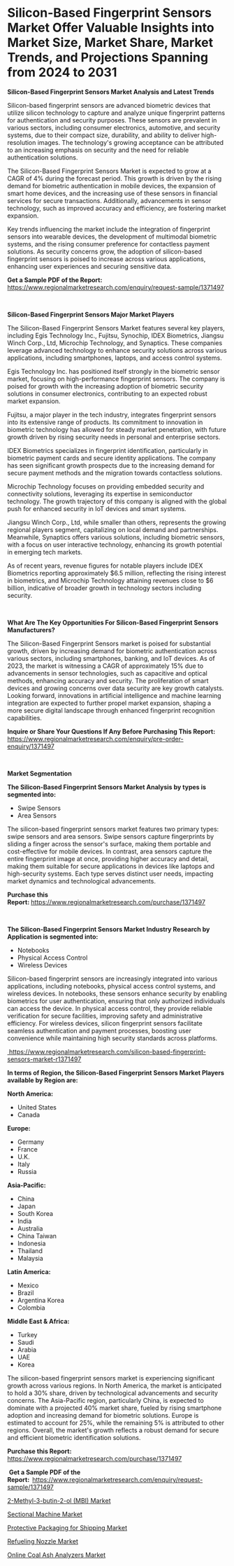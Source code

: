 <p><h1>Silicon-Based Fingerprint Sensors Market Offer Valuable Insights into Market Size, Market Share, Market Trends, and Projections Spanning from 2024 to 2031</h1></p><p><strong>Silicon-Based Fingerprint Sensors Market Analysis and Latest Trends</strong></p>
<p><p>Silicon-based fingerprint sensors are advanced biometric devices that utilize silicon technology to capture and analyze unique fingerprint patterns for authentication and security purposes. These sensors are prevalent in various sectors, including consumer electronics, automotive, and security systems, due to their compact size, durability, and ability to deliver high-resolution images. The technology's growing acceptance can be attributed to an increasing emphasis on security and the need for reliable authentication solutions.</p><p>The Silicon-Based Fingerprint Sensors Market is expected to grow at a CAGR of 4% during the forecast period. This growth is driven by the rising demand for biometric authentication in mobile devices, the expansion of smart home devices, and the increasing use of these sensors in financial services for secure transactions. Additionally, advancements in sensor technology, such as improved accuracy and efficiency, are fostering market expansion.</p><p>Key trends influencing the market include the integration of fingerprint sensors into wearable devices, the development of multimodal biometric systems, and the rising consumer preference for contactless payment solutions. As security concerns grow, the adoption of silicon-based fingerprint sensors is poised to increase across various applications, enhancing user experiences and securing sensitive data.</p></p>
<p><strong>Get a Sample PDF of the Report:&nbsp;</strong> <a href="https://www.regionalmarketresearch.com/enquiry/request-sample/1371497">https://www.regionalmarketresearch.com/enquiry/request-sample/1371497</a></p>
<p>&nbsp;</p>
<p><strong>Silicon-Based Fingerprint Sensors Major Market Players</strong></p>
<p><p>The Silicon-Based Fingerprint Sensors Market features several key players, including Egis Technology Inc., Fujitsu, Synochip, IDEX Biometrics, Jiangsu Winch Corp., Ltd, Microchip Technology, and Synaptics. These companies leverage advanced technology to enhance security solutions across various applications, including smartphones, laptops, and access control systems.</p><p>Egis Technology Inc. has positioned itself strongly in the biometric sensor market, focusing on high-performance fingerprint sensors. The company is poised for growth with the increasing adoption of biometric security solutions in consumer electronics, contributing to an expected robust market expansion.</p><p>Fujitsu, a major player in the tech industry, integrates fingerprint sensors into its extensive range of products. Its commitment to innovation in biometric technology has allowed for steady market penetration, with future growth driven by rising security needs in personal and enterprise sectors.</p><p>IDEX Biometrics specializes in fingerprint identification, particularly in biometric payment cards and secure identity applications. The company has seen significant growth prospects due to the increasing demand for secure payment methods and the migration towards contactless solutions.</p><p>Microchip Technology focuses on providing embedded security and connectivity solutions, leveraging its expertise in semiconductor technology. The growth trajectory of this company is aligned with the global push for enhanced security in IoT devices and smart systems.</p><p>Jiangsu Winch Corp., Ltd, while smaller than others, represents the growing regional players segment, capitalizing on local demand and partnerships. Meanwhile, Synaptics offers various solutions, including biometric sensors, with a focus on user interactive technology, enhancing its growth potential in emerging tech markets.</p><p>As of recent years, revenue figures for notable players include IDEX Biometrics reporting approximately $6.5 million, reflecting the rising interest in biometrics, and Microchip Technology attaining revenues close to $6 billion, indicative of broader growth in technology sectors including security.</p></p>
<p>&nbsp;</p>
<p><strong>What Are The Key Opportunities For Silicon-Based Fingerprint Sensors Manufacturers?</strong></p>
<p><p>The Silicon-Based Fingerprint Sensors market is poised for substantial growth, driven by increasing demand for biometric authentication across various sectors, including smartphones, banking, and IoT devices. As of 2023, the market is witnessing a CAGR of approximately 15% due to advancements in sensor technologies, such as capacitive and optical methods, enhancing accuracy and security. The proliferation of smart devices and growing concerns over data security are key growth catalysts. Looking forward, innovations in artificial intelligence and machine learning integration are expected to further propel market expansion, shaping a more secure digital landscape through enhanced fingerprint recognition capabilities.</p></p>
<p><strong>Inquire or Share Your Questions If Any Before Purchasing This Report:</strong> <a href="https://www.regionalmarketresearch.com/enquiry/pre-order-enquiry/1371497">https://www.regionalmarketresearch.com/enquiry/pre-order-enquiry/1371497</a></p>
<p>&nbsp;</p>
<p><strong>Market Segmentation</strong></p>
<p><strong>The Silicon-Based Fingerprint Sensors Market Analysis by types is segmented into:</strong></p>
<p><ul><li>Swipe Sensors</li><li>Area Sensors</li></ul></p>
<p><p>The silicon-based fingerprint sensors market features two primary types: swipe sensors and area sensors. Swipe sensors capture fingerprints by sliding a finger across the sensor's surface, making them portable and cost-effective for mobile devices. In contrast, area sensors capture the entire fingerprint image at once, providing higher accuracy and detail, making them suitable for secure applications in devices like laptops and high-security systems. Each type serves distinct user needs, impacting market dynamics and technological advancements.</p></p>
<p><strong>Purchase this Report:&nbsp;</strong><a href="https://www.regionalmarketresearch.com/purchase/1371497">https://www.regionalmarketresearch.com/purchase/1371497</a></p>
<p>&nbsp;</p>
<p><strong>The Silicon-Based Fingerprint Sensors Market Industry Research by Application is segmented into:</strong></p>
<p><ul><li>Notebooks</li><li>Physical Access Control</li><li>Wireless Devices</li></ul></p>
<p><p>Silicon-based fingerprint sensors are increasingly integrated into various applications, including notebooks, physical access control systems, and wireless devices. In notebooks, these sensors enhance security by enabling biometrics for user authentication, ensuring that only authorized individuals can access the device. In physical access control, they provide reliable verification for secure facilities, improving safety and administrative efficiency. For wireless devices, silicon fingerprint sensors facilitate seamless authentication and payment processes, boosting user convenience while maintaining high security standards across platforms.</p></p>
<p><a href="https://www.regionalmarketresearch.com/silicon-based-fingerprint-sensors-market-r1371497">&nbsp;https://www.regionalmarketresearch.com/silicon-based-fingerprint-sensors-market-r1371497</a></p>
<p><strong>In terms of Region, the Silicon-Based Fingerprint Sensors Market Players available by Region are:</strong></p>
<p>
    <p> <strong> North America: </strong>
        <ul>
            <li>United States</li>
            <li>Canada</li>
        </ul>
        </p> 
    <p> <strong> Europe: </strong>
        <ul>
            <li>Germany</li>
            <li>France</li>
            <li>U.K.</li>
            <li>Italy</li>
            <li>Russia</li>
        </ul>
        </p> 
    <p> <strong> Asia-Pacific: </strong>
        <ul>
            <li>China</li>
            <li>Japan</li>
            <li>South Korea</li>
            <li>India</li>
            <li>Australia</li>
            <li>China Taiwan</li>
            <li>Indonesia</li>
            <li>Thailand</li>
            <li>Malaysia</li>
        </ul>
        </p> 
    <p> <strong> Latin America: </strong>
        <ul>
            <li>Mexico</li>
            <li>Brazil</li>
            <li>Argentina Korea</li>
            <li>Colombia</li>
        </ul>
        </p> 
    <p> <strong> Middle East & Africa: </strong>
        <ul>
            <li>Turkey</li>
            <li>Saudi</li>
            <li>Arabia</li>
            <li>UAE</li>
            <li>Korea</li>
        </ul>
    </p>
    </p>
<p><p>The silicon-based fingerprint sensors market is experiencing significant growth across various regions. In North America, the market is anticipated to hold a 30% share, driven by technological advancements and security concerns. The Asia-Pacific region, particularly China, is expected to dominate with a projected 40% market share, fueled by rising smartphone adoption and increasing demand for biometric solutions. Europe is estimated to account for 25%, while the remaining 5% is attributed to other regions. Overall, the market's growth reflects a robust demand for secure and efficient biometric identification solutions.</p></p>
<p><strong>Purchase this Report: </strong><a href="https://www.regionalmarketresearch.com/purchase/1371497">https://www.regionalmarketresearch.com/purchase/1371497</a></p>
<p>&nbsp;<strong>Get a Sample PDF of the Report:&nbsp;&nbsp;</strong><a href="https://www.regionalmarketresearch.com/enquiry/request-sample/1371497">https://www.regionalmarketresearch.com/enquiry/request-sample/1371497</a></p>
<p><strong></strong></p>
<p><p><a href="https://issuu.com/reportprime-2/docs/2-methyl-3-butin-2-ol-mbi-market-si_d4d7efe43915ec">2-Methyl-3-butin-2-ol (MBI) Market</a></p><p><a href="https://www.linkedin.com/pulse/future-trends-global-sectional-machine-market-insights-analysis-ptpse?trackingId=8WNvtBPnT6SaW8KEhC0otQ%3D%3D">Sectional Machine Market</a></p><p><a href="https://issuu.com/reportprime-2/docs/protective-packaging-for-shipping-m_796274ffcad401">Protective Packaging for Shipping Market</a></p><p><a href="https://www.linkedin.com/pulse/refueling-nozzle-market-trends-detailed-study-its-segmentation-tdr6e?trackingId=gWexbO3zT8ihLIn2hZDW4w%3D%3D">Refueling Nozzle Market</a></p><p><a href="https://medium.com/@bproschd5/global-online-coal-ash-analyzers-market-size-and-market-trends-analysis-by-regional-outlook-b6ad4c2cb3db">Online Coal Ash Analyzers Market</a></p></p>